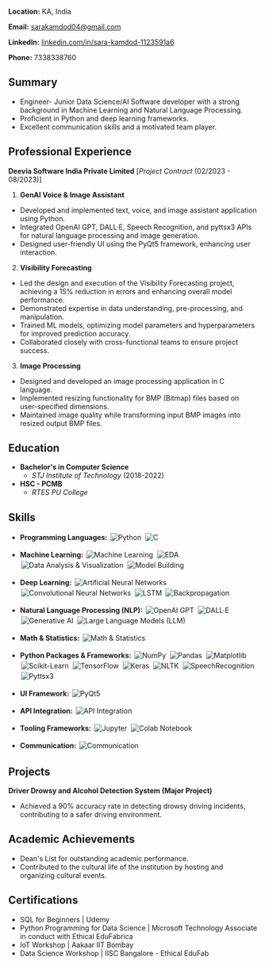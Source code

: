 **Location:** KA, India

**Email:** sarakamdod04@gmail.com
 
**LinkedIn:** [linkedin.com/in/sara-kamdod-1123591a6](https://www.linkedin.com/in/sara-kamdod-1123591a6)

**Phone:** 7338338760

## Summary
- Engineer- Junior Data Science/AI Software developer with a strong background in Machine Learning and Natural Language Processing.
- Proficient in Python and deep learning frameworks.
- Excellent communication skills and a motivated team player.

## Professional Experience
**Deevia Software India Private Limited** [*Project Contract* (02/2023 - 08/2023)]

1. **GenAI Voice & Image Assistant**
- Developed and implemented text, voice, and image assistant application using Python.
- Integrated OpenAI GPT, DALL·E, Speech Recognition, and pyttsx3 APIs for natural language processing and image generation.
- Designed user-friendly UI using the PyQt5 framework, enhancing user interaction.

2. **Visibility Forecasting**
- Led the design and execution of the Visibility Forecasting project, achieving a 15% reduction in errors and enhancing overall model performance.
- Demonstrated expertise in data understanding, pre-processing, and manipulation.
- Trained ML models, optimizing model parameters and hyperparameters for improved prediction accuracy.
- Collaborated closely with cross-functional teams to ensure project success.

3. **Image Processing**
- Designed and developed an image processing application in C language.
- Implemented resizing functionality for BMP (Bitmap) files based on user-specified dimensions.
- Maintained image quality while transforming input BMP images into resized output BMP files.

## Education
- **Bachelor's in Computer Science**
  - *STJ Institute of Technology* (2018-2022)
- **HSC - PCMB**
  - *RTES PU College*

## Skills

- **Programming Languages:**
  <img alt="Python" src="https://img.shields.io/badge/Python-3776AB?style=for-the-badge&logo=python&logoColor=white" style="margin:2px;"/>
  <img alt="C" src="https://img.shields.io/badge/C-00599C?style=for-the-badge&logo=c&logoColor=white" style="margin:2px;"/>

- **Machine Learning:**
  <img alt="Machine Learning" src="https://img.shields.io/badge/Machine%20Learning-FF6F61?style=for-the-badge" style="margin:2px;"/>
  <img alt="EDA" src="https://img.shields.io/badge/EDA-007ACC?style=for-the-badge" style="margin:2px;"/>
  <img alt="Data Analysis & Visualization" src="https://img.shields.io/badge/Data%20Analysis%20&%20Visualization-FFA726?style=for-the-badge" style="margin:2px;"/>
  <img alt="Model Building" src="https://img.shields.io/badge/Model%20Building-4CAF50?style=for-the-badge" style="margin:2px;"/>

- **Deep Learning:**
  <img alt="Artificial Neural Networks" src="https://img.shields.io/badge/Artificial%20Neural%20Networks-FF6F61?style=for-the-badge" style="margin:2px;"/>
  <img alt="Convolutional Neural Networks" src="https://img.shields.io/badge/Convolutional%20Neural%20Networks-FF6F61?style=for-the-badge" style="margin:2px;"/>
  <img alt="LSTM" src="https://img.shields.io/badge/LSTM-FF6F61?style=for-the-badge" style="margin:2px;"/>
  <img alt="Backpropagation" src="https://img.shields.io/badge/Backpropagation-FF6F61?style=for-the-badge" style="margin:2px;"/>

- **Natural Language Processing (NLP):**
  <img alt="OpenAI GPT" src="https://img.shields.io/badge/OpenAI%20GPT-FFCA28?style=for-the-badge" style="margin:2px;"/>
  <img alt="DALL·E" src="https://img.shields.io/badge/DALL·E-FFCA28?style=for-the-badge" style="margin:2px;"/>
  <img alt="Generative AI" src="https://img.shields.io/badge/Generative%20AI-FFCA28?style=for-the-badge" style="margin:2px;"/>
  <img alt="Large Language Models (LLM)" src="https://img.shields.io/badge/Large%20Language%20Models%20(LLM)-FFCA28?style=for-the-badge" style="margin:2px;"/>

- **Math & Statistics:**
  <img alt="Math & Statistics" src="https://img.shields.io/badge/Math%20%26%20Statistics-78909C?style=for-the-badge" style="margin:2px;"/>

- **Python Packages & Frameworks:**
  <img alt="NumPy" src="https://img.shields.io/badge/NumPy-013243?style=for-the-badge&logo=numpy" style="margin:2px;"/>
  <img alt="Pandas" src="https://img.shields.io/badge/Pandas-150458?style=for-the-badge&logo=pandas" style="margin:2px;"/>
  <img alt="Matplotlib" src="https://img.shields.io/badge/Matplotlib-FF6F61?style=for-the-badge" style="margin:2px;"/>
  <img alt="Scikit-Learn" src="https://img.shields.io/badge/Scikit%20Learn-FF6F61?style=for-the-badge" style="margin:2px;"/>
  <img alt="TensorFlow" src="https://img.shields.io/badge/TensorFlow-FF6F61?style=for-the-badge&logo=tensorflow" style="margin:2px;"/>
  <img alt="Keras" src="https://img.shields.io/badge/Keras-FF6F61?style=for-the-badge" style="margin:2px;"/>
  <img alt="NLTK" src="https://img.shields.io/badge/NLTK-FF6F61?style=for-the-badge" style="margin:2px;"/>
  <img alt="SpeechRecognition" src="https://img.shields.io/badge/SpeechRecognition-FF6F61?style=for-the-badge" style="margin:2px;"/>
  <img alt="Pyttsx3" src="https://img.shields.io/badge/Pyttsx3-FF6F61?style=for-the-badge" style="margin:2px;"/>

- **UI Framework:**
  <img alt="PyQt5" src="https://img.shields.io/badge/PyQt5-00A6D6?style=for-the-badge" style="margin:2px;"/>

- **API Integration:**
  <img alt="API Integration" src="https://img.shields.io/badge/API%20Integration-FF6F61?style=for-the-badge" style="margin:2px;"/>

- **Tooling Frameworks:**
  <img alt="Jupyter" src="https://img.shields.io/badge/Jupyter-FF6F61?style=for-the-badge" style="margin:2px;"/>
  <img alt="Colab Notebook" src="https://img.shields.io/badge/Colab%20Notebook-FF6F61?style=for-the-badge" style="margin:2px;"/>

- **Communication:**
  <img alt="Communication" src="https://img.shields.io/badge/Communication-4CAF50?style=for-the-badge" style="margin:2px;"/>



## Projects
**Driver Drowsy and Alcohol Detection System (Major Project)**
   - Achieved a 90% accuracy rate in detecting drowsy driving incidents, contributing to a safer driving environment.

## Academic Achievements 
- Dean's List for outstanding academic performance.
- Contributed to the cultural life of the institution by hosting and organizing cultural events.

## Certifications
- SQL for Beginners | Udemy
- Python Programming for Data Science | Microsoft Technology Associate in conduct with Ethical EduFabrica
- IoT Workshop | Aakaar IIT Bombay
- Data Science Workshop | IISC Bangalore - Ethical EduFab
